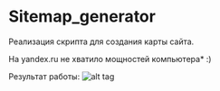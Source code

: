 # Sitemap_generator
Реализация скрипта для создания карты сайта.

На yandex.ru не хватило мощностей компьютера* :)

Результат работы: 
![alt tag](https://i.ibb.co/ZdJ48vg/result.png)​ 

